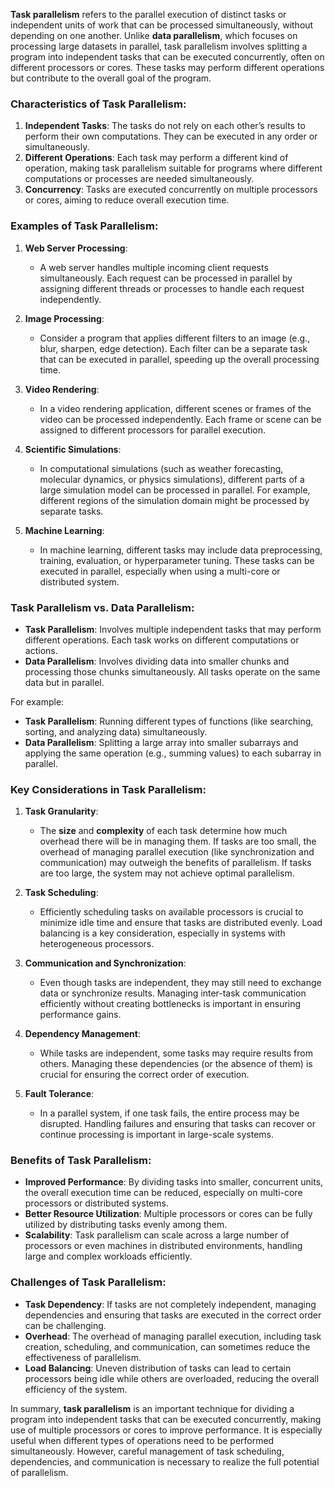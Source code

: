 **Task parallelism** refers to the parallel execution of distinct tasks or independent units of work that can be processed simultaneously, without depending on one another. Unlike **data parallelism**, which focuses on processing large datasets in parallel, task parallelism involves splitting a program into independent tasks that can be executed concurrently, often on different processors or cores. These tasks may perform different operations but contribute to the overall goal of the program.

### Characteristics of Task Parallelism:
1. **Independent Tasks**: The tasks do not rely on each other’s results to perform their own computations. They can be executed in any order or simultaneously.
2. **Different Operations**: Each task may perform a different kind of operation, making task parallelism suitable for programs where different computations or processes are needed simultaneously.
3. **Concurrency**: Tasks are executed concurrently on multiple processors or cores, aiming to reduce overall execution time.

### Examples of Task Parallelism:

1. **Web Server Processing**:
   - A web server handles multiple incoming client requests simultaneously. Each request can be processed in parallel by assigning different threads or processes to handle each request independently.

2. **Image Processing**:
   - Consider a program that applies different filters to an image (e.g., blur, sharpen, edge detection). Each filter can be a separate task that can be executed in parallel, speeding up the overall processing time.

3. **Video Rendering**:
   - In a video rendering application, different scenes or frames of the video can be processed independently. Each frame or scene can be assigned to different processors for parallel execution.

4. **Scientific Simulations**:
   - In computational simulations (such as weather forecasting, molecular dynamics, or physics simulations), different parts of a large simulation model can be processed in parallel. For example, different regions of the simulation domain might be processed by separate tasks.

5. **Machine Learning**:
   - In machine learning, different tasks may include data preprocessing, training, evaluation, or hyperparameter tuning. These tasks can be executed in parallel, especially when using a multi-core or distributed system.

### Task Parallelism vs. Data Parallelism:
- **Task Parallelism**: Involves multiple independent tasks that may perform different operations. Each task works on different computations or actions.
- **Data Parallelism**: Involves dividing data into smaller chunks and processing those chunks simultaneously. All tasks operate on the same data but in parallel.

For example:
- **Task Parallelism**: Running different types of functions (like searching, sorting, and analyzing data) simultaneously.
- **Data Parallelism**: Splitting a large array into smaller subarrays and applying the same operation (e.g., summing values) to each subarray in parallel.

### Key Considerations in Task Parallelism:

1. **Task Granularity**:
   - The **size** and **complexity** of each task determine how much overhead there will be in managing them. If tasks are too small, the overhead of managing parallel execution (like synchronization and communication) may outweigh the benefits of parallelism. If tasks are too large, the system may not achieve optimal parallelism.

2. **Task Scheduling**:
   - Efficiently scheduling tasks on available processors is crucial to minimize idle time and ensure that tasks are distributed evenly. Load balancing is a key consideration, especially in systems with heterogeneous processors.

3. **Communication and Synchronization**:
   - Even though tasks are independent, they may still need to exchange data or synchronize results. Managing inter-task communication efficiently without creating bottlenecks is important in ensuring performance gains.

4. **Dependency Management**:
   - While tasks are independent, some tasks may require results from others. Managing these dependencies (or the absence of them) is crucial for ensuring the correct order of execution.

5. **Fault Tolerance**:
   - In a parallel system, if one task fails, the entire process may be disrupted. Handling failures and ensuring that tasks can recover or continue processing is important in large-scale systems.

### Benefits of Task Parallelism:
- **Improved Performance**: By dividing tasks into smaller, concurrent units, the overall execution time can be reduced, especially on multi-core processors or distributed systems.
- **Better Resource Utilization**: Multiple processors or cores can be fully utilized by distributing tasks evenly among them.
- **Scalability**: Task parallelism can scale across a large number of processors or even machines in distributed environments, handling large and complex workloads efficiently.

### Challenges of Task Parallelism:
- **Task Dependency**: If tasks are not completely independent, managing dependencies and ensuring that tasks are executed in the correct order can be challenging.
- **Overhead**: The overhead of managing parallel execution, including task creation, scheduling, and communication, can sometimes reduce the effectiveness of parallelism.
- **Load Balancing**: Uneven distribution of tasks can lead to certain processors being idle while others are overloaded, reducing the overall efficiency of the system.

In summary, **task parallelism** is an important technique for dividing a program into independent tasks that can be executed concurrently, making use of multiple processors or cores to improve performance. It is especially useful when different types of operations need to be performed simultaneously. However, careful management of task scheduling, dependencies, and communication is necessary to realize the full potential of parallelism.
